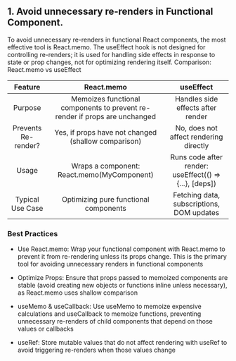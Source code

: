 ## 1. Avoid unnecessary re-renders in Functional Component.
To avoid unnecessary re-renders in functional React components, the most effective tool is React.memo. The useEffect hook is not designed for controlling re-renders; it is used for handling side effects in response to state or prop changes, not for optimizing rendering itself.
Comparison: React.memo vs useEffect

|       Feature       |                                 React.memo                                 |                        useEffect                       |
|:-------------------:|:--------------------------------------------------------------------------:|:------------------------------------------------------:|
| Purpose             | Memoizes functional components to prevent re-render if props are unchanged | Handles side effects after render                      |
| Prevents Re-render? | Yes, if props have not changed (shallow comparison)                        | No, does not affect rendering directly                 |
| Usage               | Wraps a component: React.memo(MyComponent)                                 | Runs code after render: useEffect(() => {...}, [deps]) |
| Typical Use Case    | Optimizing pure functional components                                      | Fetching data, subscriptions, DOM updates              |
### Best Practices

- Use React.memo: Wrap your functional component with React.memo to prevent it from re-rendering unless its props change. This is the primary tool for avoiding unnecessary renders in functional components

- Optimize Props: Ensure that props passed to memoized components are stable (avoid creating new objects or functions inline unless necessary), as React.memo uses shallow comparison

- useMemo & useCallback: Use useMemo to memoize expensive calculations and useCallback to memoize functions, preventing unnecessary re-renders of child components that depend on those values or callbacks

- useRef: Store mutable values that do not affect rendering with useRef to avoid triggering re-renders when those values change
